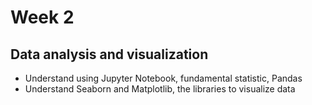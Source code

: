 # Week 2
## Data analysis and visualization
 - Understand using Jupyter Notebook, fundamental statistic, Pandas
 - Understand Seaborn and Matplotlib, the libraries to visualize data
